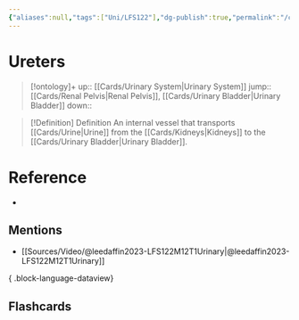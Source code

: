 ```yaml
---
{"aliases":null,"tags":["Uni/LFS122"],"dg-publish":true,"permalink":"/cards/ureters/","dgPassFrontmatter":true}
---
```


# Ureters

> [!ontology]+
> up:: [[Cards/Urinary System\|Urinary System]]
> jump:: [[Cards/Renal Pelvis\|Renal Pelvis]], [[Cards/Urinary Bladder\|Urinary Bladder]]
> down:: 

> [!Definition] Definition
> An internal vessel that transports [[Cards/Urine\|Urine]] from the [[Cards/Kidneys\|Kidneys]] to the [[Cards/Urinary Bladder\|Urinary Bladder]].

# Reference
- 

## Mentions
- [[Sources/Video/@leedaffin2023-LFS122M12T1Urinary\|@leedaffin2023-LFS122M12T1Urinary]]

{ .block-language-dataview}

## Flashcards



